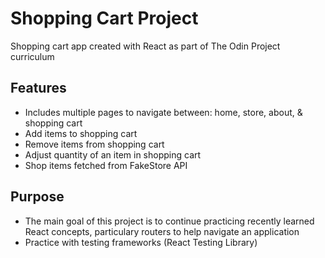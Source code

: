# Shopping Cart Project
Shopping cart app created with React as part of The Odin Project curriculum

## Features
  * Includes multiple pages to navigate between: home, store, about, & shopping cart
  * Add items to shopping cart
  * Remove items from shopping cart
  * Adjust quantity of an item in shopping cart
  * Shop items fetched from FakeStore API

## Purpose
  * The main goal of this project is to continue practicing recently learned React concepts, particulary routers to help navigate an application
  * Practice with testing frameworks (React Testing Library)